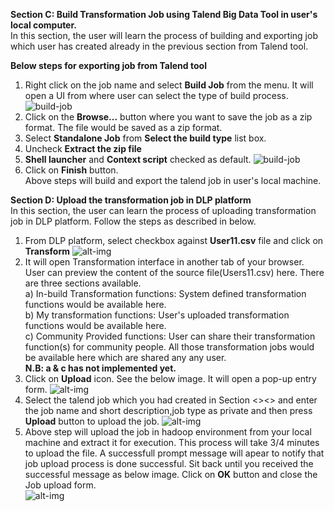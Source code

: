**Section C: Build Transformation Job using Talend Big Data Tool in user's local computer.** </br>
In this section, the user will learn the process of building and exporting job which user has created already in the previous section from Talend tool. 

**Below steps for exporting job from Talend tool**</br>
1) Right click on the job name and select <b>Build Job</b> from the menu. It will open a UI from where user can select the type of build process.</br>
![build-job](https://github.com/CiscoDevNet/data-dev-learning-labs/blob/master/labs/data-transformation-with-talend/assets/images/buildJob1.png?raw=true)
2) Click on the <b>Browse...</b> button where you want to save the job as a zip format. The file would be saved as a zip format. </br>
3) Select <b>Standalone Job</b> from <b>Select the build type</b> list box.</br>
4) Uncheck <b> Extract the zip file</b> </br>
5) <b>Shell launcher</b> and <b>Context script</b> checked as default.
![build-job](https://github.com/CiscoDevNet/data-dev-learning-labs/blob/master/labs/data-transformation-with-talend/assets/images/buildJob2.png?raw=true)
3) Click on <b>Finish</b> button. </br>
Above steps will build and export the talend job in user's local machine.

**Section D: Upload the transformation job in DLP platform** </br>
In this section, the user can learn the process of uploading transformation job in DLP platform. Follow the steps as described in below.</br>
1) From DLP platform, select checkbox against <b>User11.csv</b> file and click on <b>Transform</b>
![alt-img](https://github.com/CiscoDevNet/data-dev-learning-labs/blob/master/labs/data-transformation-with-talend/assets/images/selectingSourceFile1.PNG?raw=true)
2) It will open Transformation interface in another tab of your browser. User can preview the content of the source file(Users11.csv) here. There are three sections available. </br>
   a) In-build Transformation functions: System defined transformation functions would be available here. </br>
   b) My transformation functions: User's uploaded transformation functions would be available here.</br>
   c) Community Provided functions: User can share their transformation function(s) for community people. All those transformation jobs would be available here which are shared any any user. </br>
<b>N.B: a & c has not implemented yet. </b> </br>
3) Click on <b>Upload</b> icon. See the below image. It will open a pop-up entry form.
![alt-img](https://github.com/CiscoDevNet/data-dev-learning-labs/blob/master/labs/data-transformation-with-talend/assets/images/selectingSourceFile3.PNG?raw=true)
4) Select the talend job which you had created in Section <><> and enter the job name and short description,job type as private and then press <b>Upload</b> button to upload the job. 
![alt-img](https://github.com/CiscoDevNet/data-dev-learning-labs/blob/master/labs/data-transformation-with-talend/assets/images/selectingSourceFile5.PNG?raw=true)
5) Above step will upload the job in hadoop environment from your local machine and extract it for execution. This process will take 3/4 minutes to upload the file. A successfull prompt message will apear to notify that job upload process is done successful. Sit back until you received the successful message as below image. Click on <b>OK</b> button and close the Job upload form.</br> 
![alt-img](https://github.com/CiscoDevNet/data-dev-learning-labs/blob/master/labs/data-transformation-with-talend/assets/images/selectingSourceFile8.PNG?raw=true)
</br></br>